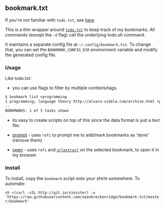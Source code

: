 ## bookmark.txt

If you're not familiar with `todo.txt`, see [here](https://github.com/todotxt/todo.txt#todotxt-format)

This is a thin wrapper around [`todo.txt`](https://github.com/todotxt/todo.txt-cli) to keep track of my bookmarks. All commands (except the `-d` flag) call the underlying todo.sh command.

It maintains a separate config file at `~/.config/bookmark.txt`. To change that, you can set the `BOOKMARK_CONFIG_DIR` environment variable and modify the generated config file.

### Usage

Like todo.txt:

- you can use flags to filter by multiple contexts/tags.

```bash
$ bookmark list +programming
1 programming; language theory http://alvaro-videla.com/archive.html +programming
--
BOOKMARKS: 1 of 3 tasks shown
```

- its easy to create scripts on top of this since the data format is just a text file:

- [prompt](https://sean.fish/d/todo-prompt) - uses `rofi` to prompt me to add/mark bookmarks as 'done' (remove them)
- [open](https://sean.fish/d/bookmark-open) - uses `rofi` and [`urlextract`](https://pypi.org/project/urlextract/) on the selected bookmark, to open it in my browser

### Install

To install, copy the `bookmark` script onto your `$PATH` somewhere. To automate:

`sh <(curl -sSL http://git.io/sinister) -u 'https://raw.githubusercontent.com/seanbreckenridge/bookmark.txt/master/bookmark'`
